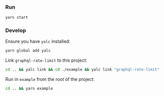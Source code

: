 ### Run

```sh
yarn start
```


### Develop

Ensure you have `yalc` installed:

```sh
yarn global add yalc
```

Link `graphql-rate-limit` to this project:

```sh
cd .. && yalc link && cd ./example && yalc link "graphql-rate-limit"
```

Run in `example` from the root of the project:

```sh
cd .. && yarn example
```
